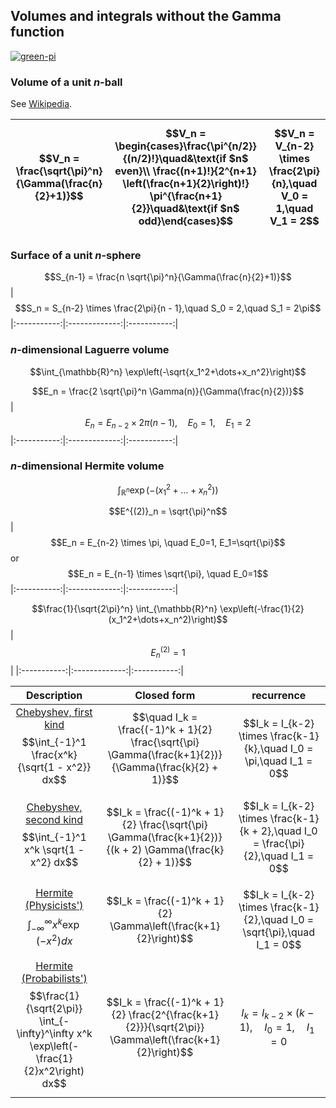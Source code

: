 ## Volumes and integrals without the Gamma function

[![green-pi](https://img.shields.io/badge/Rendered%20with-Green%20Pi-00d571?style=flat-square)](https://github.com/nschloe/green-pi?activate&inlineMath=$)


### Volume of a unit $n$-ball

See [Wikipedia](https://en.wikipedia.org/wiki/Volume_of_an_n-ball).

$$V_n = \frac{\sqrt{\pi}^n}{\Gamma(\frac{n}{2}+1)}$$ | $$V_n = \begin{cases}\frac{\pi^{n/2}}{(n/2)!}\quad&\text{if $n$ even}\\ \frac{(n+1)!}{2^{n+1} \left(\frac{n+1}{2}\right)!} \pi^{\frac{n+1}{2}}\quad&\text{if $n$ odd}\end{cases}$$| $$V_n = V_{n-2} \times \frac{2\pi}{n},\quad V_0 = 1,\quad V_1 = 2$$
|:-----------:|:-------------:|:-----------:|


### Surface of a unit $n$-sphere

$$S_{n-1} = \frac{n \sqrt{\pi}^n}{\Gamma(\frac{n}{2}+1)}$$ | $$S_n = S_{n-2} \times \frac{2\pi}{n - 1},\quad S_0 = 2,\quad S_1 = 2\pi$$
|:-----------:|:-------------:|:-----------:|

### $n$-dimensional Laguerre volume

$$\int_{\mathbb{R}^n} \exp\left(-\sqrt{x_1^2+\dots+x_n^2}\right)$$

$$E_n = \frac{2 \sqrt{\pi}^n \Gamma(n)}{\Gamma(\frac{n}{2})}$$ | $$E_n = E_{n-2} \times 2\pi(n-1), \quad E_0=1, \quad E_1=2$$
|:-----------:|:-------------:|:-----------:|

### $n$-dimensional Hermite volume
$$\int_{\mathbb{R}^n} \exp\left(-(x_1^2+\dots+x_n^2)\right)$$

$$E^{(2)}_n = \sqrt{\pi}^n$$ | $$E_n = E_{n-2} \times \pi, \quad E_0=1, E_1=\sqrt{\pi}$$ or $$E_n = E_{n-1} \times \sqrt{\pi}, \quad E_0=1$$
|:-----------:|:-------------:|:-----------:|

$$\frac{1}{\sqrt{2\pi}^n} \int_{\mathbb{R}^n} \exp\left(-\frac{1}{2}(x_1^2+\dots+x_n^2)\right)$$ | $$E^{(2)}_n = 1$$ |
|:-----------:|:-------------:|:-----------:|


  Description | Closed form   | recurrence
|:-----------:|:-------------:|:-----------:|
[Chebyshev, first kind](https://en.wikipedia.org/wiki/Chebyshev_polynomials) $$\int_{-1}^1 \frac{x^k}{\sqrt{1 - x^2}} dx$$ | $$\quad I_k = \frac{(-1)^k + 1}{2} \frac{\sqrt{\pi} \Gamma(\frac{k+1}{2})}{\Gamma(\frac{k}{2} + 1)}$$ | $$I_k = I_{k-2} \times \frac{k-1}{k},\quad I_0 = \pi,\quad I_1 = 0$$
[Chebyshev, second kind](https://en.wikipedia.org/wiki/Chebyshev_polynomials) $$\int_{-1}^1 x^k \sqrt{1 - x^2} dx$$ | $$I_k = \frac{(-1)^k + 1}{2} \frac{\sqrt{\pi} \Gamma(\frac{k+1}{2})}{(k + 2) \Gamma(\frac{k}{2} + 1)}$$ | $$I_k = I_{k-2} \times \frac{k-1}{k + 2},\quad I_0 = \frac{\pi}{2},\quad I_1 = 0$$
[Hermite (Physicists')](https://en.wikipedia.org/wiki/Hermite_polynomials) $$\int_{-\infty}^\infty x^k \exp(-x^2) dx$$ | $$I_k = \frac{(-1)^k + 1}{2} \Gamma\left(\frac{k+1}{2}\right)$$ | $$I_k = I_{k-2} \times \frac{k-1}{2},\quad I_0 = \sqrt{\pi},\quad I_1 = 0$$
[Hermite (Probabilists')](https://en.wikipedia.org/wiki/Hermite_polynomials) $$\frac{1}{\sqrt{2\pi}} \int_{-\infty}^\infty x^k \exp\left(-\frac{1}{2}x^2\right) dx$$ | $$I_k = \frac{(-1)^k + 1}{2} \frac{2^{\frac{k+1}{2}}}{\sqrt{2\pi}} \Gamma\left(\frac{k+1}{2}\right)$$ | $$I_k = I_{k-2} \times (k-1),\quad I_0 = 1,\quad I_1 = 0$$
